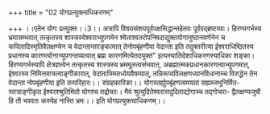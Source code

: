 +++
title = "02 योगप्रत्युक्त्यधिकरणम्"

+++
।।एतेन योगः प्रत्युक्तः।।3।। अत्रापि विषयसंशयपूर्वपक्षसिद्धान्तहेतवः पूर्ववद्ब्रष्टव्याः। हिरण्यगर्भस्य भ्रमासम्भवात् तत्कृतस्य शास्त्रस्येश्वराभ्युपगमेन श्वेताश्वतरोपनिषदाद्युक्तयोगानुष्ठानवर्णनेन च कपिलादिस्मृतिवैलक्षण्येन च वेदान्तान्तरङ्कत्वात् तेनोपबृंहणीया वेदान्ता इति तदुक्तरीत्या ईश्वराधिष्ठितस्य प्रधानस्य कारणत्वोनाभ्युपगन्तव्यत्वात् ब्रह्म कारणमित्येतदयुक्तं" इत्यस्यातिदेशाधिकरणस्याधिका शङ्का। हिरण्यगर्भस्यापि क्षेत्रज्ञत्वेन तत्कृतस्य शास्त्रस्य भ्रममूलत्वसंभवात्, अब्रह्मात्मकप्रधानकारणत्वाभ्युपगमात्, ईश्वरस्य निमित्तमात्रत्वाङ्गीकारात्, वेदांताभिमतध्येयवैषम्यात्, तन्निरूप्यविलक्षणध्यानविधानाच्च विरुद्धेन तेन वेदान्ता नोपबृंहणीया इति तत्परिहारः।। संग्रहकारिका।। योगस्तर्ह्युपबृंहणत्वमयतां सह्यब्जभूनिर्मित- स्तत्राङ्गीकृत ईश्वरश्श्रुतिमितो योगश्च तद्रोचरः। मैवं श्रुत्युदितेश्वरात्तदुदिताद्योगाच्च तद्गोचरा- द्वैलक्षण्यजुषौ हि तौ भववतः कस्येह नास्ति भ्रमः।। इति योगप्रत्युक्त्याधिकणम्।।